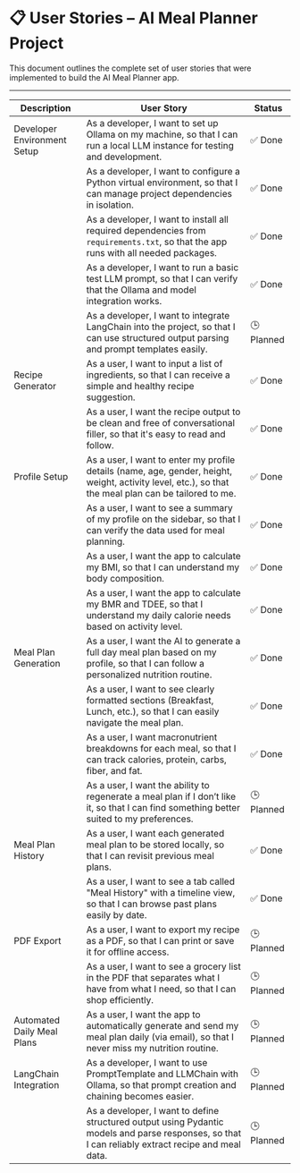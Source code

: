 # 📋 User Stories – AI Meal Planner Project

This document outlines the complete set of user stories that were implemented to build the AI Meal Planner app.

---

| **Description**             | **User Story**                                                                                                                                        | **Status** |
| --------------------------- | ----------------------------------------------------------------------------------------------------------------------------------------------------- | ---------- |
| Developer Environment Setup | As a developer, I want to set up Ollama on my machine, so that I can run a local LLM instance for testing and development.                            | ✅ Done     |
|                             | As a developer, I want to configure a Python virtual environment, so that I can manage project dependencies in isolation.                             | ✅ Done     |
|                             | As a developer, I want to install all required dependencies from `requirements.txt`, so that the app runs with all needed packages.                   | ✅ Done     |
|                             | As a developer, I want to run a basic test LLM prompt, so that I can verify that the Ollama and model integration works.                              | ✅ Done     |
|                             | As a developer, I want to integrate LangChain into the project, so that I can use structured output parsing and prompt templates easily.              | 🕒 Planned |
| Recipe Generator            | As a user, I want to input a list of ingredients, so that I can receive a simple and healthy recipe suggestion.                                       | ✅ Done     |
|                             | As a user, I want the recipe output to be clean and free of conversational filler, so that it's easy to read and follow.                              | ✅ Done     |
| Profile Setup               | As a user, I want to enter my profile details (name, age, gender, height, weight, activity level, etc.), so that the meal plan can be tailored to me. | ✅ Done     |
|                             | As a user, I want to see a summary of my profile on the sidebar, so that I can verify the data used for meal planning.                                | ✅ Done     |
|                             | As a user, I want the app to calculate my BMI, so that I can understand my body composition.                                                          | ✅ Done     |
|                             | As a user, I want the app to calculate my BMR and TDEE, so that I understand my daily calorie needs based on activity level.                          | ✅ Done     |
| Meal Plan Generation        | As a user, I want the AI to generate a full day meal plan based on my profile, so that I can follow a personalized nutrition routine.                 | ✅ Done     |
|                             | As a user, I want to see clearly formatted sections (Breakfast, Lunch, etc.), so that I can easily navigate the meal plan.                            | ✅ Done     |
|                             | As a user, I want macronutrient breakdowns for each meal, so that I can track calories, protein, carbs, fiber, and fat.                               | ✅ Done     |
|                             | As a user, I want the ability to regenerate a meal plan if I don’t like it, so that I can find something better suited to my preferences.             | 🕒 Planned |
| Meal Plan History           | As a user, I want each generated meal plan to be stored locally, so that I can revisit previous meal plans.                                           | ✅ Done     |
|                             | As a user, I want to see a tab called "Meal History" with a timeline view, so that I can browse past plans easily by date.                            | ✅ Done     |
| PDF Export                  | As a user, I want to export my recipe as a PDF, so that I can print or save it for offline access.                                                    | 🕒 Planned |
|                             | As a user, I want to see a grocery list in the PDF that separates what I have from what I need, so that I can shop efficiently.                       | 🕒 Planned |
| Automated Daily Meal Plans  | As a user, I want the app to automatically generate and send my meal plan daily (via email), so that I never miss my nutrition routine.               | 🕒 Planned |
| LangChain Integration       | As a developer, I want to use PromptTemplate and LLMChain with Ollama, so that prompt creation and chaining becomes easier.                           | 🕒 Planned |
|                             | As a developer, I want to define structured output using Pydantic models and parse responses, so that I can reliably extract recipe and meal data.    | 🕒 Planned |
